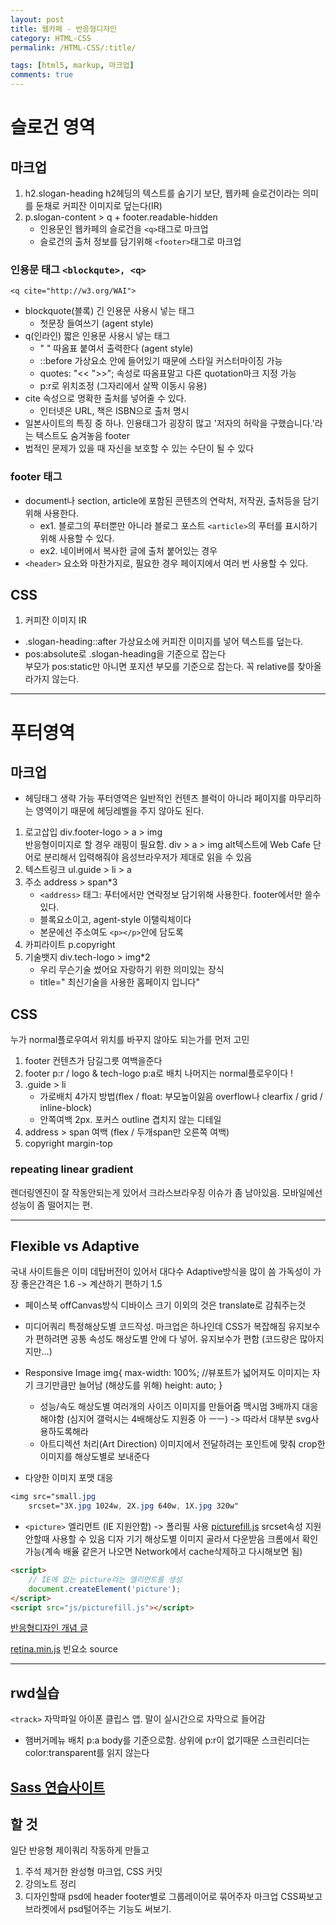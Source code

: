 ```yaml
---
layout: post
title: 웹카페 - 반응형디자인
category: HTML-CSS
permalink: /HTML-CSS/:title/

tags: [html5, markup, 마크업]
comments: true
---
```

# 슬로건 영역

## 마크업

1. h2.slogan-heading
h2헤딩의 텍스트를 숨기기 보단, 웹카페 슬로건이라는 의미를 둔채로 커피잔 이미지로 덮는다(IR)
2. p.slogan-content > q + footer.readable-hidden
    * 인용문인 웹카페의 슬로건을 `<q>`태그로 마크업
    * 슬로건의 출처 정보를 담기위해 `<footer>`태그로 마크업

### 인용문 태그 `<blockqute>, <q>`
`<q cite="http://w3.org/WAI">`  
* blockquote(블록) 긴 인용문 사용시 넣는 태그
    * 첫문장 들여쓰기 (agent style)
* q(인라인) 짧은 인용문 사용시 넣는 태그
    * " " 따옴표 붙여서 출력한다 (agent style) 
    * ::before 가상요소 안에 들어있기 때문에 스타일 커스터마이징 가능
    * quotes: "<< ">>"; 속성로 따옴표말고 다른 quotation마크 지정 가능
    * p:r로 위치조정 (그자리에서 살짝 이동시 유용)
* cite 속성으로 명확한 출처를 넣어줄 수 있다.
    * 인터넷은 URL, 책은 ISBN으로 출처 명시
* 일본사이트의 특징 중 하나. 인용태그가 굉장히 많고 '저자의 허락을 구했습니다.'라는 텍스트도 숨겨놓음 footer
* 법적인 문제가 있을 때 자신을 보호할 수 있는 수단이 될 수 있다

### footer 태그
* document나 section, article에 포함된 콘텐츠의 연락처, 저작권, 출처등을 담기위해 사용한다.
    * ex1. 블로그의 푸터뿐만 아니라 블로그 포스트 `<article>`의 푸터를 표시하기 위해 사용할 수 있다.
    * ex2. 네이버에서 복사한 글에 출처 붙어있는 경우
* `<header>` 요소와 마찬가지로, 필요한 경우 페이지에서 여러 번 사용할 수 있다. 


## CSS
1. 커피잔 이미지 IR
* .slogan-heading::after 가상요소에 커피잔 이미지를 넣어 텍스트를 덮는다.
* pos:absolute로 .slogan-heading을 기준으로 잡는다  
부모가 pos:static만 아니면 포지션 부모를 기준으로 잡는다. 꼭 relative를 찾아올라가지 않는다. 

-----

# 푸터영역

## 마크업
* 헤딩태그 생략 가능
푸터영역은 일반적인 컨텐츠 블럭이 아니라 페이지를 마무리하는 영역이기 때문에 헤딩레벨을 주지 않아도 된다.

1. 로고삽입 div.footer-logo > a > img  
반응형이미지로 할 경우 래핑이 필요함. div > a > img
alt텍스트에 Web Cafe 단어로 분리해서 입력해줘야 음성브라우저가 제대로 읽을 수 있음
2. 텍스트링크 ul.guide > li > a
3. 주소 address > span*3  
    * `<address>` 태그: 푸터에서만 연락정보 담기위해 사용한다. footer에서만 쓸수있다.
    * 블록요소이고, agent-style 이탤릭체이다
    * 본문에선 주소여도 `<p></p>`안에 담도록
4. 카피라이트 p.copyright
5. 기술뱃지 div.tech-logo > img*2  
    * 우리 무슨기술 썼어요 자랑하기 위한 의미있는 장식  
    * title=" 최신기술을 사용한 홈페이지 입니다"

## CSS
누가 normal플로우여서 위치를 바꾸지 않아도 되는가를 먼저 고민
1. footer 컨텐츠가 담길그릇 여백을준다
2. footer p:r / logo & tech-logo p:a로 배치 
나머지는 normal플로우이다 !
3. .guide > li
    * 가로배치 4가지 방법(flex / float: 부모높이잃음 overflow나 clearfix / grid / inline-block)
    * 안쪽여백 2px. 포커스 outline 겹치지 않는 디테일
4. address > span 여백 (flex / 두개span만 오른쪽 여백)
5. copyright margin-top

### repeating linear gradient
렌더링엔진이 잘 작동안되는게 있어서 크라스브라우징 이슈가 좀 남아있음. 모바일에선 성능이 좀 떨어지는 편.

-----
## Flexible vs Adaptive
국내 사이트들은 이미 데탑버전이 있어서 대다수 Adaptive방식을 많이 씀
가독성이 가장 좋은간격은 1.6 -> 계산하기 편하기 1.5

* 페이스북 offCanvas방식
디바이스 크기 이외의 것은 translate로 감춰주는것

* 미디어쿼리
특정해상도별 코드작성. 
마크업은 하나인데 CSS가 복잡해짐
유지보수가 편하려면 공통 속성도 해상도별 안에 다 넣어. 유지보수가 편함 (코드량은 많아지지만...)

* Responsive Image
img{
    max-width: 100%; //뷰포트가 넓어져도 이미지는 자기 크기만큼만 늘어남 (해상도를 위해)
    height: auto;
}
    * 성능/속도
    해상도별 여러개의 사이즈 이미지를 만들어줌
    맥시멈 3배까지 대응해야함 (심지어 갤럭시는 4배해상도 지원중 아 ㅡㅡ)
    -> 따라서 대부분 svg사용하도록해라
    * 아트디렉션 처리(Art Direction)
    이미지에서 전달하려는 포인트에 맞춰 crop한 이미지를 해상도별로 보내준다
* 다양한 이미지 포맷 대응

```css
<img src="small.jpg
    srcset="3X.jpg 1024w, 2X.jpg 640w, 1X.jpg 320w"
```

* `<picture>` 엘리먼트 (IE 지원안함) -> 폴리필 사용 [picturefill.js](https://github.com/scottjehl/picturefill/blob/master/src/picturefill.js)
srcset속성 지원안할때 사용할 수 있음
디자
기기 해상도별 이미지 골라서 다운받음
크롬에서 확인가능(계속 배율 같은거 나오면 Network에서 cache삭제하고 다시해보면 됨)

```html
<script>
    // IE에 없는 picture라는 엘리먼트를 생성
    document.createElement('picture');
</script>
<script src="js/picturefill.js"></script>
```

[반응형디자인 개념 글](https://www.html5rocks.com/ko/tutorials/responsive/picture-element/)

[retina.min.js](http://imulus.github.io/retinajs/)
빈요소 source


------
## rwd실습

`<track>` 자막파일
아이폰 클립스 앱. 말이 실시간으로 자막으로 들어감

* 햄버거메뉴 배치
 p:a body를 기준으로함. 상위에 p:r이 없기때문 
스크린리더는 color:transparent를 읽지 않는다

[Sass 연습사이트](https://www.sassmeister.com/)
-----
## 할 것

일단 반응형 제이쿼리 작동하게 만들고
1. 주석 제거한 완성형 마크업, CSS 커밋
2. 강의노트 정리
3. 디자인할때 psd에 header footer별로 그룹레이어로 묶어주자
마크업 CSS짜보고 브라켓에서 psd털어주는 기능도 써보기.


